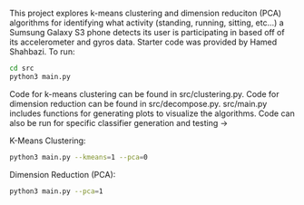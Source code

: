 This project explores k-means clustering and dimension reduciton (PCA) algorithms for identifying what activity (standing, running, sitting, etc...) a Sumsung Galaxy S3 phone detects its user is participating in based off of its accelerometer and gyros data. Starter code was provided by Hamed Shahbazi.
To run:

```bash
cd src
python3 main.py
```

Code for k-means clustering can be found in src/clustering.py. Code for dimension reduction can be found in src/decompose.py. src/main.py includes functions for generating plots to visualize the algorithms. 
Code can also be run for specific classifier generation and testing ->

K-Means Clustering:
```bash
python3 main.py --kmeans=1 --pca=0
```

Dimension Reduction (PCA):
```bash
python3 main.py --pca=1
```

